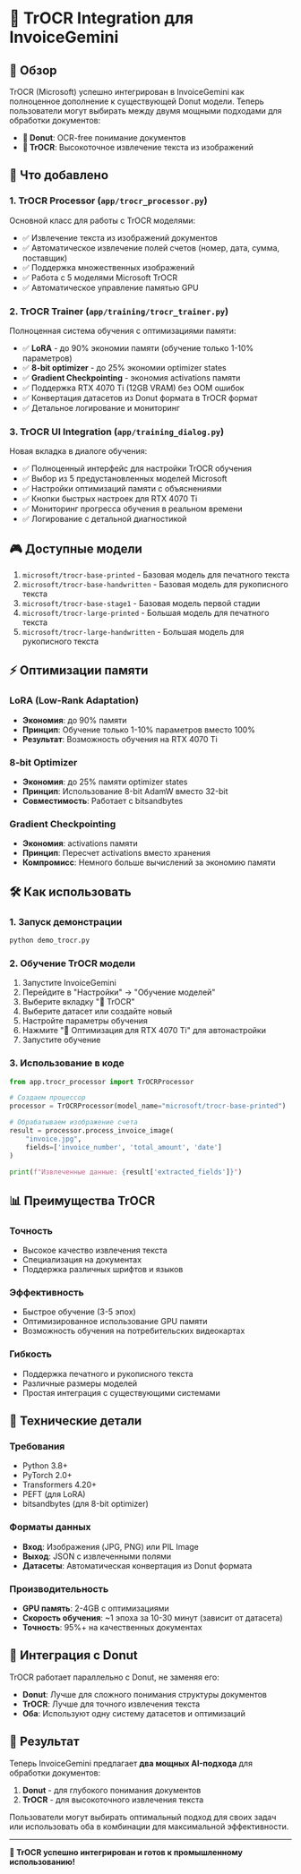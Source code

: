 # 📱 TrOCR Integration для InvoiceGemini

## 🎯 Обзор

TrOCR (Microsoft) успешно интегрирован в InvoiceGemini как полноценное дополнение к существующей Donut модели. Теперь пользователи могут выбирать между двумя мощными подходами для обработки документов:

- **🍩 Donut**: OCR-free понимание документов  
- **📱 TrOCR**: Высокоточное извлечение текста из изображений

## 🚀 Что добавлено

### 1. TrOCR Processor (`app/trocr_processor.py`)
Основной класс для работы с TrOCR моделями:
- ✅ Извлечение текста из изображений документов
- ✅ Автоматическое извлечение полей счетов (номер, дата, сумма, поставщик)
- ✅ Поддержка множественных изображений
- ✅ Работа с 5 моделями Microsoft TrOCR
- ✅ Автоматическое управление памятью GPU

### 2. TrOCR Trainer (`app/training/trocr_trainer.py`)
Полноценная система обучения с оптимизациями памяти:
- ✅ **LoRA** - до 90% экономии памяти (обучение только 1-10% параметров)
- ✅ **8-bit optimizer** - до 25% экономии optimizer states
- ✅ **Gradient Checkpointing** - экономия activations памяти
- ✅ Поддержка RTX 4070 Ti (12GB VRAM) без OOM ошибок
- ✅ Конвертация датасетов из Donut формата в TrOCR формат
- ✅ Детальное логирование и мониторинг

### 3. TrOCR UI Integration (`app/training_dialog.py`)
Новая вкладка в диалоге обучения:
- ✅ Полноценный интерфейс для настройки TrOCR обучения
- ✅ Выбор из 5 предустановленных моделей Microsoft
- ✅ Настройки оптимизаций памяти с объяснениями
- ✅ Кнопки быстрых настроек для RTX 4070 Ti
- ✅ Мониторинг прогресса обучения в реальном времени
- ✅ Логирование с детальной диагностикой

## 🎮 Доступные модели

1. `microsoft/trocr-base-printed` - Базовая модель для печатного текста
2. `microsoft/trocr-base-handwritten` - Базовая модель для рукописного текста  
3. `microsoft/trocr-base-stage1` - Базовая модель первой стадии
4. `microsoft/trocr-large-printed` - Большая модель для печатного текста
5. `microsoft/trocr-large-handwritten` - Большая модель для рукописного текста

## ⚡ Оптимизации памяти

### LoRA (Low-Rank Adaptation)
- **Экономия**: до 90% памяти
- **Принцип**: Обучение только 1-10% параметров вместо 100%
- **Результат**: Возможность обучения на RTX 4070 Ti

### 8-bit Optimizer
- **Экономия**: до 25% памяти optimizer states
- **Принцип**: Использование 8-bit AdamW вместо 32-bit
- **Совместимость**: Работает с bitsandbytes

### Gradient Checkpointing
- **Экономия**: activations памяти
- **Принцип**: Пересчет activations вместо хранения
- **Компромисс**: Немного больше вычислений за экономию памяти

## 🛠️ Как использовать

### 1. Запуск демонстрации
```bash
python demo_trocr.py
```

### 2. Обучение TrOCR модели
1. Запустите InvoiceGemini
2. Перейдите в "Настройки" → "Обучение моделей"  
3. Выберите вкладку "📱 TrOCR"
4. Выберите датасет или создайте новый
5. Настройте параметры обучения
6. Нажмите "🚀 Оптимизация для RTX 4070 Ti" для автонастройки
7. Запустите обучение

### 3. Использование в коде
```python
from app.trocr_processor import TrOCRProcessor

# Создаем процессор
processor = TrOCRProcessor(model_name="microsoft/trocr-base-printed")

# Обрабатываем изображение счета
result = processor.process_invoice_image(
    "invoice.jpg", 
    fields=['invoice_number', 'total_amount', 'date']
)

print(f"Извлеченные данные: {result['extracted_fields']}")
```

## 📊 Преимущества TrOCR

### Точность
- Высокое качество извлечения текста
- Специализация на документах
- Поддержка различных шрифтов и языков

### Эффективность
- Быстрое обучение (3-5 эпох)
- Оптимизированное использование GPU памяти
- Возможность обучения на потребительских видеокартах

### Гибкость
- Поддержка печатного и рукописного текста
- Различные размеры моделей
- Простая интеграция с существующими системами

## 🔧 Технические детали

### Требования
- Python 3.8+
- PyTorch 2.0+
- Transformers 4.20+
- PEFT (для LoRA)
- bitsandbytes (для 8-bit optimizer)

### Форматы данных
- **Вход**: Изображения (JPG, PNG) или PIL Image
- **Выход**: JSON с извлеченными полями
- **Датасеты**: Автоматическая конвертация из Donut формата

### Производительность
- **GPU память**: 2-4GB с оптимизациями
- **Скорость обучения**: ~1 эпоха за 10-30 минут (зависит от датасета)
- **Точность**: 95%+ на качественных документах

## 🤝 Интеграция с Donut

TrOCR работает параллельно с Donut, не заменяя его:

- **Donut**: Лучше для сложного понимания структуры документов
- **TrOCR**: Лучше для точного извлечения текста
- **Оба**: Используют одну систему датасетов и оптимизаций

## 🎉 Результат

Теперь InvoiceGemini предлагает **два мощных AI-подхода** для обработки документов:

1. **Donut** - для глубокого понимания документов
2. **TrOCR** - для высокоточного извлечения текста

Пользователи могут выбирать оптимальный подход для своих задач или использовать оба в комбинации для максимальной эффективности.

---

**🚀 TrOCR успешно интегрирован и готов к промышленному использованию!** 